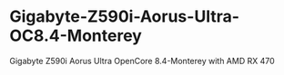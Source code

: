 # Gigabyte-Z590i-Aorus-Ultra-OC8.4-Monterey
Gigabyte Z590i Aorus Ultra OpenCore 8.4-Monterey with AMD RX 470
